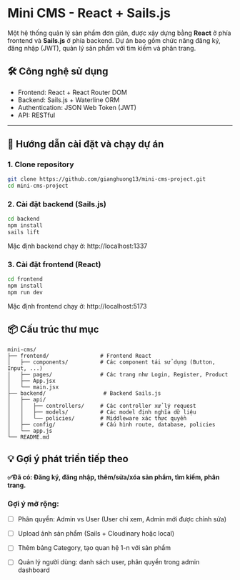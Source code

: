 
# Mini CMS - React + Sails.js

Một hệ thống quản lý sản phẩm đơn giản, được xây dựng bằng **React** ở phía frontend và **Sails.js** ở phía backend. Dự án bao gồm chức năng đăng ký, đăng nhập (JWT), quản lý sản phẩm với tìm kiếm và phân trang.

## 🛠️ Công nghệ sử dụng

- Frontend: React + React Router DOM
- Backend: Sails.js + Waterline ORM
- Authentication: JSON Web Token (JWT)
- API: RESTful

---

## 🚀 Hướng dẫn cài đặt và chạy dự án

### 1. Clone repository
```bash
git clone https://github.com/gianghuong13/mini-cms-project.git
cd mini-cms-project
```

### 2. Cài đặt backend (Sails.js)
```bash
cd backend
npm install
sails lift
```
Mặc định backend chạy ở: http://localhost:1337

### 3. Cài đặt frontend (React)
```bash
cd frontend
npm install 
npm run dev
```

Mặc định frontend chạy ở: http://localhost:5173

## 📦 Cấu trúc thư mục

```
mini-cms/
├── frontend/                # Frontend React
│   ├── components/          # Các component tái sử dụng (Button, Input, ...)
│   ├── pages/               # Các trang như Login, Register, Product
│   ├── App.jsx
│   └── main.jsx
├── backend/                  # Backend Sails.js
│   ├── api/
│   │   ├── controllers/     # Các controller xử lý request
│   │   ├── models/          # Các model định nghĩa dữ liệu
│   │   └── policies/        # Middleware xác thực quyền
│   ├── config/              # Cấu hình route, database, policies
│   └── app.js
└── README.md
```

## 💡 Gợi ý phát triển tiếp theo
#### ✅Đã có: Đăng ký, đăng nhập, thêm/sửa/xóa sản phẩm, tìm kiếm, phân trang.
### Gợi ý mở rộng:

- [ ] Phân quyền: Admin vs User (User chỉ xem, Admin mới được chỉnh sửa)

- [ ] Upload ảnh sản phẩm (Sails + Cloudinary hoặc local)

- [ ] Thêm bảng Category, tạo quan hệ 1-n với sản phẩm

- [ ] Quản lý người dùng: danh sách user, phân quyền trong admin dashboard
